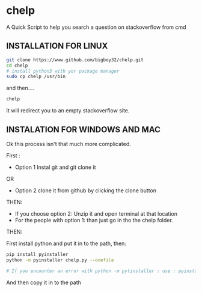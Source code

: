 # chelp
A Quick Script to help you search a question on stackoverflow from cmd

## INSTALLATION FOR LINUX

```bash
git clone https://www.github.com/bigboy32/chelp.git
cd chelp
# install python3 with yor package manager
sudo cp chelp /usr/bin
```

and then....

```bash
chelp
```

It will redirect you to an empty stackoverflow site.

## INSTALATION FOR WINDOWS AND MAC

Ok this process isn't that much more complicated.

First :

- Option 1 Instal git and git clone it
 
 OR
 
 - Option 2 clone it from github by clicking the clone button
 
 THEN:
 
- If you choose option 2: Unzip it and open terminal at that location
- For the people with option 1: than just go in tho the chelp folder.

THEN:

First install python and put it in to the path, then:
```bash
pip install pyinstaller
python -m pyinstaller chelp.py --onefile 

# If you encounter an error with python -m pytinstaller : use : pyinstaller --onefile chelp.py
```

And then copy it in to the path

